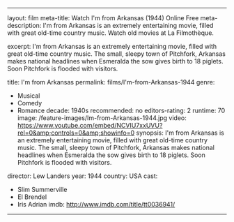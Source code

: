 ---

layout: film
meta-title: Watch I'm from Arkansas (1944) Online Free
meta-description: I'm from Arkansas is an extremely entertaining movie, filled with great old-time country music. Watch old movies at La Filmothèque.

excerpt: I'm from Arkansas is an extremely entertaining movie, filled with great old-time country music. The small, sleepy town of Pitchfork, Arkansas makes national headlines when Esmeralda the sow gives birth to 18 piglets.  Soon Pitchfork is flooded with visitors.

title: I'm from Arkansas
permalink: films/I'm-from-Arkansas-1944
genre:
- Musical
- Comedy
- Romance
decade: 1940s
recommended: no
editors-rating: 2
runtime: 70
image: /feature-images/Im-from-Arkansas-1944.jpg
video: https://www.youtube.com/embed/NCVIU7xxUVU?rel=0&amp;controls=0&amp;showinfo=0
synopsis: I'm from Arkansas is an extremely entertaining movie, filled with great old-time country music. The small, sleepy town of Pitchfork, Arkansas makes national headlines when Esmeralda the sow gives birth to 18 piglets.  Soon Pitchfork is flooded with visitors.

director: Lew Landers
year: 1944
country: USA
cast:
- Slim Summerville
- El Brendel
- Iris Adrian
imdb: http://www.imdb.com/title/tt0036941/

---